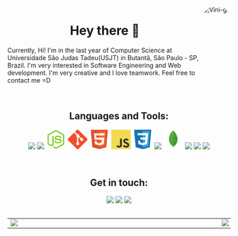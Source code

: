 <img align="right" alt="Vini-gif" height="200" style="border-radius:90px;" src="https://i.imgur.com/ehAkEMR.gif">
<h1 align="center"> Hey there 👋 </h1>

<p align="left">Currently, Hi! I'm in the last year of Computer Science at Universidade São Judas Tadeu(USJT) in Butantã, São Paulo - SP, Brazil. I'm very interested in        Software Engineering and Web development. I'm very creative and I love teamwork. Feel free to contact me =D </p>
</td>
<td>


  
<br>

<h2 align="center"> Languages and Tools: </h2>



<p align="center">
  
  <img width="45px" src="https://cdn.jsdelivr.net/gh/devicons/devicon/icons/java/java-original.svg">
  <img width="45px" src="https://cdn.jsdelivr.net/gh/devicons/devicon/icons/spring/spring-original.svg">
  <img width="45px" src="https://raw.githubusercontent.com/devicons/devicon/c5378d6c2510ffa0b3e4475af95618a8048d6cf1/icons/nodejs/nodejs-original.svg">
  <img width="45px" src="https://raw.githubusercontent.com/devicons/devicon/c5378d6c2510ffa0b3e4475af95618a8048d6cf1/icons/git/git-original.svg">
  <img width="45px" src="https://raw.githubusercontent.com/devicons/devicon/c5378d6c2510ffa0b3e4475af95618a8048d6cf1/icons/html5/html5-original.svg">
  <img width="45px" src="https://raw.githubusercontent.com/devicons/devicon/master/icons/javascript/javascript-original.svg">
  <img width="45px" src="https://raw.githubusercontent.com/devicons/devicon/master/icons/css3/css3-original.svg">
  <img width="45px" src="https://cdn.jsdelivr.net/gh/devicons/devicon/icons/mysql/mysql-original-wordmark.svg">
  <img width="45px" src="https://raw.githubusercontent.com/devicons/devicon/master/icons/mongodb/mongodb-original.svg">
  <img width="45px" src="https://cdn.jsdelivr.net/gh/devicons/devicon/icons/angularjs/angularjs-plain.svg"> 
  <img width="45px" src="https://cdn.jsdelivr.net/gh/devicons/devicon/icons/typescript/typescript-plain.svg"> 
  <img width="45px" src="https://cdn.jsdelivr.net/gh/devicons/devicon/icons/sass/sass-original.svg">
  
</p>

<br>

<h2 align="center">Get in touch:</h2>


<div align="center"> 
  <a href = "mailto:msvinicius27@gmail.com"><img src="https://img.shields.io/badge/-Gmail-%23333?style=for-the-badge&logo=gmail&logoColor=white" target="_blank"></a>
  <a href="https://www.linkedin.com/in/vinicius-marques-da-silva-11b6bb138/" target="_blank"><img src="https://img.shields.io/badge/-LinkedIn-%230077B5?style=for-the-badge&logo=linkedin&logoColor=white" target="_blank"></a>
  <a href="https://www.instagram.com/msvinicius058/" target="_blank"><img src="https://img.shields.io/badge/-Instagram-%23E4405F?style=for-the-badge&logo=instagram&logoColor=white" target="_blank"></a>
 
</div>

<br>

<table>
    <tr>
        <td><img width="463px" align="left" src="https://github-readme-stats.vercel.app/api/top-langs/?username=msvinicius8&hide=html&layout=compact&title_color=fff&icon_color=fff&text_color=9f9f9f&bg_color=151515" /></td>
        <td><img width="470px" align="left" src="https://github-readme-stats.vercel.app/api/?username=msvinicius8&show_icons=true&title_color=fff&icon_color=fff&text_color=9f9f9f&bg_color=151515"/></td>
    </tr>   
</table>
</center> 

